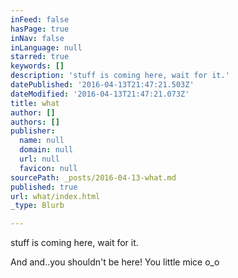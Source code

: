 ```yaml
---
inFeed: false
hasPage: true
inNav: false
inLanguage: null
starred: true
keywords: []
description: 'stuff is coming here, wait for it.'
datePublished: '2016-04-13T21:47:21.503Z'
dateModified: '2016-04-13T21:47:21.073Z'
title: what
author: []
authors: []
publisher:
  name: null
  domain: null
  url: null
  favicon: null
sourcePath: _posts/2016-04-13-what.md
published: true
url: what/index.html
_type: Blurb

---
```

stuff is coming here, wait for it.

And and..you shouldn't be here! You little mice o\_o